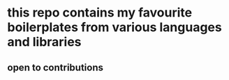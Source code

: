 # this repo contains my favourite boilerplates from various languages and libraries 
## open to contributions
